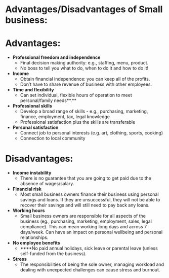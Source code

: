 # Advantages/Disadvantages of Small business:

# Advantages:

- **Professional freedom and independence**
    - Final decision making authority: e.g., staffing, menu, product.
    - No boss to tell you what to do, when to do it and how to do it!
- **Income**
    - Obtain financial independence: you can keep all of the profits.
    - Don’t have to share revenue of business with other employees.
- **Time and flexibility**
    - Can set individual, flexible hours of operation to meet personal/family needs**.**
- **Professional skills**
    - Develop a broad range of skills - e.g., purchasing, marketing, finance, employment, tax, legal knowledge
    - Professional satisfaction plus the skills are transferable
- **Personal satisfaction**
    - Connect job to personal interests (e.g. art, clothing, sports, cooking)
    - Connection to local community

# Disadvantages:

- **Income instability**
    - There is no guarantee that you are going to get paid due to the absence of wages/salary.
- **Financial risk**
    - Most small business owners finance their business using personal savings and loans. If they are unsuccessful, they will not be able to recover their savings and will still need to pay back any loans.
- **Working hours**
    - Small business owners are responsible for all aspects of the business (eg., purchasing, marketing, employment, sales, legal compliance). This can mean working long days and across 7 days/week. Can have an impact on personal wellbeing and personal relationships.
- **No employee benefits**
    - ****No paid annual holidays, sick leave or parental leave (unless self-funded from the business).
- **Stress**
    - The responsibilities of being the sole owner, managing workload and dealing with unexpected challenges can cause stress and burnout.